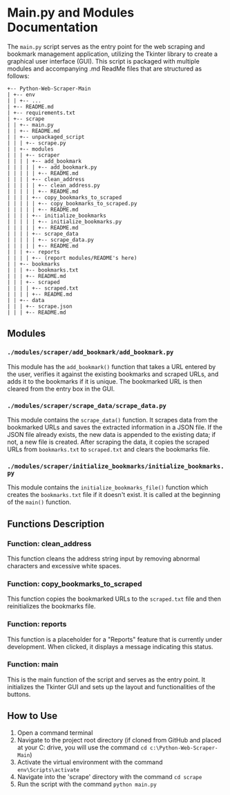 # Main.py and Modules Documentation

The `main.py` script serves as the entry point for the web scraping and bookmark management application, utilizing the Tkinter library to create a graphical user interface (GUI). This script is packaged with multiple modules and accompanying .md ReadMe files that are structured as follows:

```
+-- Python-Web-Scraper-Main
| +-- env
| | +-- ...
| +-- README.md
| +-- requirements.txt
| +-- scrape
| | +-- main.py
| | +-- README.md
| | +-- unpackaged_script
| | | +-- scrape.py
| | +-- modules
| | | +-- scraper
| | | | +-- add_bookmark
| | | | | +-- add_bookmark.py
| | | | | +-- README.md
| | | | +-- clean_address
| | | | | +-- clean_address.py
| | | | | +-- README.md
| | | | +-- copy_bookmarks_to_scraped
| | | | | +-- copy_bookmarks_to_scraped.py
| | | | | +-- README.md
| | | | +-- initialize_bookmarks
| | | | | +-- initialize_bookmarks.py
| | | | | +-- README.md
| | | | +-- scrape_data
| | | | | +-- scrape_data.py
| | | | | +-- README.md
| | | +-- reports
| | | | +-- (report modules/README's here)
| | +-- bookmarks
| | | +-- bookmarks.txt
| | | +-- README.md
| | | +-- scraped
| | | | +-- scraped.txt
| | | | +-- README.md
| | +-- data
| | | +-- scrape.json
| | | +-- README.md
```

## Modules

### `./modules/scraper/add_bookmark/add_bookmark.py`
This module has the `add_bookmark()` function that takes a URL entered by the user, verifies it against the existing bookmarks and scraped URLs, and adds it to the bookmarks if it is unique. The bookmarked URL is then cleared from the entry box in the GUI.

### `./modules/scraper/scrape_data/scrape_data.py`
This module contains the `scrape_data()` function. It scrapes data from the bookmarked URLs and saves the extracted information in a JSON file. If the JSON file already exists, the new data is appended to the existing data; if not, a new file is created. After scraping the data, it copies the scraped URLs from `bookmarks.txt` to `scraped.txt` and clears the bookmarks file.

### `./modules/scraper/initialize_bookmarks/initialize_bookmarks.py`
This module contains the `initialize_bookmarks_file()` function which creates the `bookmarks.txt` file if it doesn't exist. It is called at the beginning of the `main()` function.

## Functions Description

### Function: clean_address
This function cleans the address string input by removing abnormal characters and excessive white spaces.

### Function: copy_bookmarks_to_scraped
This function copies the bookmarked URLs to the `scraped.txt` file and then reinitializes the bookmarks file.

### Function: reports
This function is a placeholder for a "Reports" feature that is currently under development. When clicked, it displays a message indicating this status.

### Function: main
This is the main function of the script and serves as the entry point. It initializes the Tkinter GUI and sets up the layout and functionalities of the buttons.

## How to Use

1. Open a command terminal
2. Navigate to the project root directory (if cloned from GitHub and placed at your C: drive, you will use the command `cd c:\Python-Web-Scraper-Main`)
3. Activate the virtual environment with the command `env\Scripts\activate`
4. Navigate into the 'scrape' directory with the command `cd scrape`
5. Run the script with the command `python main.py`
